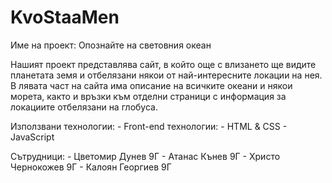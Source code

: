 # KvoStaaMen
Име на проект: Опознайте на световния океан

Нашият проект представлява сайт, в който още с влизането ще видите планетата земя и отбелязани някои от най-интересните локации на нея. В лявата част на сайта има описание на всичките океани и някои морета, както и връзки към отделни страници с информация за локациите отбелязани на глобуса.

Използвани технологии:
    - Front-end технологии: 
        - HTML & CSS
        - JavaScript

Сътрудници:
    - Цветомир Дунев 9Г
    - Атанас Кънев 9Г
    - Христо Чернокожев 9Г
    - Калоян Георгиев 9Г
